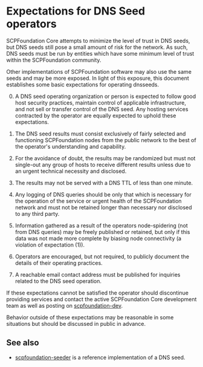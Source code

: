 Expectations for DNS Seed operators
====================================

SCPFoundation Core attempts to minimize the level of trust in DNS seeds,
but DNS seeds still pose a small amount of risk for the network.
As such, DNS seeds must be run by entities which have some minimum
level of trust within the SCPFoundation community.

Other implementations of SCPFoundation software may also use the same
seeds and may be more exposed. In light of this exposure, this
document establishes some basic expectations for operating dnsseeds.

0. A DNS seed operating organization or person is expected to follow good
host security practices, maintain control of applicable infrastructure,
and not sell or transfer control of the DNS seed. Any hosting services
contracted by the operator are equally expected to uphold these expectations.

1. The DNS seed results must consist exclusively of fairly selected and
functioning SCPFoundation nodes from the public network to the best of the
operator's understanding and capability.

2. For the avoidance of doubt, the results may be randomized but must not
single-out any group of hosts to receive different results unless due to an
urgent technical necessity and disclosed.

3. The results may not be served with a DNS TTL of less than one minute.

4. Any logging of DNS queries should be only that which is necessary
for the operation of the service or urgent health of the SCPFoundation
network and must not be retained longer than necessary nor disclosed
to any third party.

5. Information gathered as a result of the operators node-spidering
(not from DNS queries) may be freely published or retained, but only
if this data was not made more complete by biasing node connectivity
(a violation of expectation (1)).

6. Operators are encouraged, but not required, to publicly document the
details of their operating practices.

7. A reachable email contact address must be published for inquiries
related to the DNS seed operation.

If these expectations cannot be satisfied the operator should
discontinue providing services and contact the active SCPFoundation
Core development team as well as posting on
[scpfoundation-dev](https://groups.google.com/forum/#!forum/scpfoundation-dev).

Behavior outside of these expectations may be reasonable in some
situations but should be discussed in public in advance.

See also
----------
- [scpfoundation-seeder](https://github.com/pooler/scpfoundation-seeder) is a reference implementation of a DNS seed.
